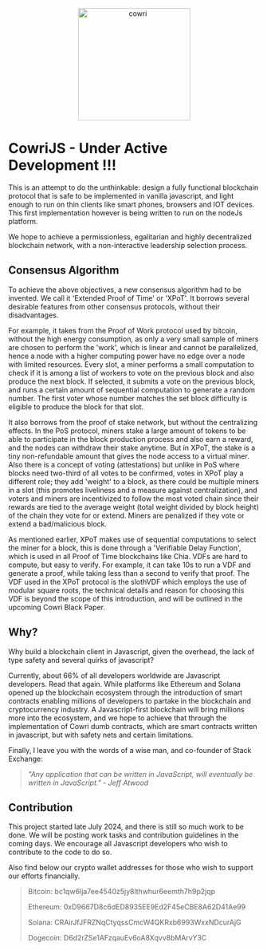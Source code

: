 <div align="center">
<img width="225" alt="cowri" src="https://github.com/user-attachments/assets/6934e315-7c5b-4831-8571-49c7327ab512">
</div>

# CowriJS  - Under Active Development !!!

This is an attempt to do the unthinkable: design a fully functional blockchain protocol that is safe to be implemented in vanilla javascript, and light enough to run on thin clients like smart phones, browsers and IOT devices. This first implementation however is being written to run on the nodeJs platform.

We hope to achieve a permissionless, egalitarian and highly decentralized blockchain network, with a non-interactive leadership selection process.



## Consensus Algorithm

To achieve the above objectives, a new consensus algorithm had to be invented. We call it 'Extended Proof of Time' or 'XPoT'. It borrows several desirable features from other consensus protocols, without their disadvantages. 

For example, it takes from the Proof of Work protocol used by bitcoin, without the high energy consumption, as only a very small sample of miners are chosen to perform the 'work', which is linear and cannot be parallelized, hence a node with a higher computing power have no edge over a node with limited resources. Every slot, a miner performs a small computation to check if it is among a list of workers to vote on the previous block and also produce the next block. If selected, it submits a vote on the previous block, and runs a certain amount of sequential computation to generate a random number. The first voter whose number matches the set block difficulty is eligible to produce the block for that slot.

It also borrows from the proof of stake network, but without the centralizing effects. In the PoS protocol, miners stake a large amount of tokens to be able to participate in the block production process and also earn a reward, and the nodes can withdraw their stake anytime. But in XPoT, the stake is a tiny non-refundable amount that gives the node access to a virtual miner. Also there is a concept of voting (attestations) but unlike in PoS where blocks need two-third of all votes to be confirmed, votes in XPoT play a different role; they add 'weight' to a block, as there could be multiple miners in a slot (this promotes liveliness and a measure against centralization), and voters and miners are incentivized to follow the most voted chain since their rewards are tied to the average weight (total weight divided by block height) of the chain they vote for or extend. Miners are penalized if they vote or extend a bad/malicious block.

As mentioned earlier, XPoT makes use of sequential computations to select the miner for a block, this is done through a 'Verifiable Delay Function', which is used in all Proof of Time blockchains like Chia. VDFs are hard to compute, but easy to verify. For example, it can take 10s to run a VDF and generate a proof, while taking less than a second to verify that proof. The VDF used in the XPoT protocol is the slothVDF which employs the use of modular square roots, the technical details and reason for choosing this VDF is beyond the scope of this introduction, and will be outlined in the upcoming Cowri Black Paper.



## Why?

Why build a blockchain client in Javascript, given the overhead, the lack of type safety and several quirks of javascript?

Currently, about 66% of all developers worldwide are Javascript developers. Read that again. While platforms like Ethereum and Solana opened up the blockchain ecosystem through the introduction of smart contracts enabling millions of developers to partake in the blockchain and cryptocurrency industry. A Javascript-first blockchain will bring millions more into the ecosystem, and we hope to achieve that through the implementation of Cowri dumb contracts, which are smart contracts written in javascript, but with safety nets and certain limitations.

Finally, I leave you with the words of a wise man, and co-founder of Stack Exchange:

> *"Any application that can be written in JavaScript, will eventually be written in JavaScript." - Jeff Atwood*


## Contribution

This project started late July 2024, and there is still so much work to be done. We will be posting work tasks and contribution guidelines in the coming days. We encourage all Javascript developers who wish to contribute to the code to do so. 

Also find below our crypto wallet addresses for those who wish to support our efforts financially.

> Bitcoin:   bc1qw6lja7ee4540z5jy8lthwhur6eemth7h9p2jqp
>
> Ethereum:   0xD9667D8c6dED8935EE9Ed2F45eCBE8A62D41Ae99
>
> Solana:   CRAirJfJFRZNqCtyqssCmcW4QKRxb6993WxxNDcurAjG
>
> Dogecoin:   D6d2rZSe1AFzqauEv6oA8Xqvv8bMArvY3C
